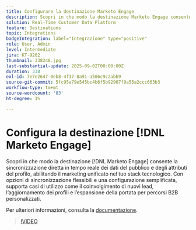 ```yaml
---
title: Configurare la destinazione Marketo Engage
description: Scopri in che modo la destinazione Marketo Engage consente la sincronizzazione in tempo reale diretta dei dati sul pubblico e degli attributi del profilo, abilitando il marketing unificato nel tuo stack tecnologico.
solution: Real-Time Customer Data Platform
feature: Destinations
topic: Integrations
badgeIntegration: label="Integrazione" type="positive"
role: User, Admin
level: Intermediate
jira: KT-9262
thumbnail: 338248.jpg
last-substantial-update: 2025-09-02T00:00:00Z
duration: 338
exl-id: 7e7e2647-0eb8-4f37-8a91-a506c9c2abb9
source-git-commit: 5fc95a79e545bc4b6f5b92967f9a55a2ccc663b3
workflow-type: tm+mt
source-wordcount: '83'
ht-degree: 1%

---
```


# Configura la destinazione [!DNL Marketo Engage]

Scopri in che modo la destinazione [!DNL Marketo Engage] consente la sincronizzazione diretta in tempo reale dei dati del pubblico e degli attributi del profilo, abilitando il marketing unificato nel tuo stack tecnologico. Con opzioni di sincronizzazione flessibili e una configurazione semplificata, supporta casi di utilizzo come il coinvolgimento di nuovi lead, l’aggiornamento dei profili e l’espansione della portata per percorsi B2B personalizzati.

Per ulteriori informazioni, consulta la [documentazione](https://experienceleague.adobe.com/it/docs/experience-platform/destinations/catalog/adobe/marketo-engage-connection).

>[!VIDEO](https://video.tv.adobe.com/v/3440166?learn=on&enablevpops&captions=ita)

